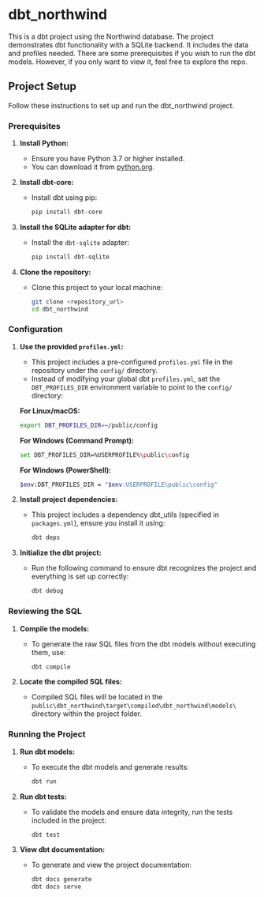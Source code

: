 # dbt_northwind

This is a dbt project using the Northwind database. The project demonstrates dbt functionality with a SQLite backend. It includes the data and profiles needed. There are some prerequisites if you wish to run the dbt models. However, if you only want to view it, feel free to explore the repo.

## Project Setup

Follow these instructions to set up and run the dbt_northwind project.

### Prerequisites

1. **Install Python:**
   - Ensure you have Python 3.7 or higher installed.
   - You can download it from [python.org](https://www.python.org/).

2. **Install dbt-core:**
   - Install dbt using pip:
     ```bash
     pip install dbt-core
     ```

3. **Install the SQLite adapter for dbt:**
   - Install the `dbt-sqlite` adapter:
     ```bash
     pip install dbt-sqlite
     ```

4. **Clone the repository:**
   - Clone this project to your local machine:
     ```bash
     git clone <repository_url>
     cd dbt_northwind
     ```

### Configuration

1. **Use the provided `profiles.yml`:**
   - This project includes a pre-configured `profiles.yml` file in the repository under the `config/` directory.
   - Instead of modifying your global dbt `profiles.yml`, set the `DBT_PROFILES_DIR` environment variable to point to the `config/` directory:

   **For Linux/macOS:**
   ```bash
   export DBT_PROFILES_DIR=~/public/config
   ```
   **For Windows (Command Prompt):**
   ```bash
   set DBT_PROFILES_DIR=%USERPROFILE%\public\config
   ```
   **For Windows (PowerShell):**
   ```bash
   $env:DBT_PROFILES_DIR = "$env:USERPROFILE\public\config"
   ```

2. **Install project dependencies:**
   - This project includes a dependency dbt_utils (specified in `packages.yml`), ensure you install it using:
     ```bash
     dbt deps
     ```

3. **Initialize the dbt project:**
   - Run the following command to ensure dbt recognizes the project and everything is set up correctly:
     ```bash
     dbt debug
     ```

### Reviewing the SQL

1. **Compile the models:**
   - To generate the raw SQL files from the dbt models without executing them, use:
     ```bash
     dbt compile
     ```

2. **Locate the compiled SQL files:**
   - Compiled SQL files will be located in the `public\dbt_northwind\target\compiled\dbt_northwind\models\` directory within the project folder.

### Running the Project

1. **Run dbt models:**
   - To execute the dbt models and generate results:
     ```bash
     dbt run
     ```

2. **Run dbt tests:**
   - To validate the models and ensure data integrity, run the tests included in the project:
     ```bash
     dbt test
     ```

4. **View dbt documentation:**
   - To generate and view the project documentation:
     ```bash
     dbt docs generate
     dbt docs serve
     ```
